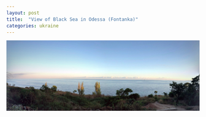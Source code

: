 ```yaml
---
layout: post
title:  "View of Black Sea in Odessa (Fontanka)"
categories: ukraine
---
```


<img src="./assets/images/fontanka-odessa.jpg" alt="Fontanka, Odessa" />
